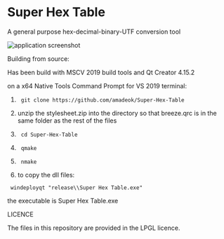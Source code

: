 # Super Hex Table
A general purpose hex-decimal-binary-UTF conversion tool


![application screenshot](https://i.ibb.co/wcJs0dR/screenshot.png)



Building from source:

Has been build with MSCV 2019 build tools and Qt Creator 4.15.2


on a x64 Native Tools Command Prompt for VS 2019 terminal:
1) <pre><code> git clone https://github.com/amadeok/Super-Hex-Table</code></pre>
2) unzip the stylesheet.zip into the directory so that breeze.qrc is in the same folder as the rest of the files

3) <pre><code> cd Super-Hex-Table</code></pre>
4) <pre><code> qmake</code></pre>
5) <pre><code> nmake</code></pre>
6)  to copy the dll files:
 <pre><code> windeployqt "release\\Super Hex Table.exe" </code></pre>
 the executable is Super Hex Table.exe




LICENCE

The files in this repository are provided in the LPGL licence.
